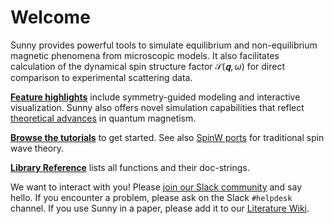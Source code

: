 # Welcome

Sunny provides powerful tools to simulate equilibrium and non-equilibrium
magnetic phenomena from microscopic models. It also facilitates calculation of
the dynamical spin structure factor $\mathcal{S}(𝐪,ω)$ for direct comparison to
experimental scattering data.

[**Feature highlights**](@ref "Why Choose Sunny?") include symmetry-guided
modeling and interactive visualization. Sunny also offers novel simulation
capabilities that reflect [theoretical advances](@ref "Advanced theory made
accessible") in quantum magnetism.

[**Browse the tutorials**](@ref "1. Spin wave simulations of CoRh₂O₄") to get
started. See also [SpinW ports](@ref "SW01 - FM Heisenberg chain") for
traditional spin wave theory.

[**Library Reference**](@ref) lists all functions and their doc-strings.

We want to interact with you! Please [join our Slack
community](https://join.slack.com/t/sunny-users/shared_invite/zt-1otxwwko6-LzPtp7Fazkjx2XEqfgKqtA)
and say hello. If you encounter a problem, please ask on the Slack `#helpdesk`
channel. If you use Sunny in a paper, please add it to our [Literature
Wiki](https://github.com/SunnySuite/Sunny.jl/wiki/Sunny-literature).
